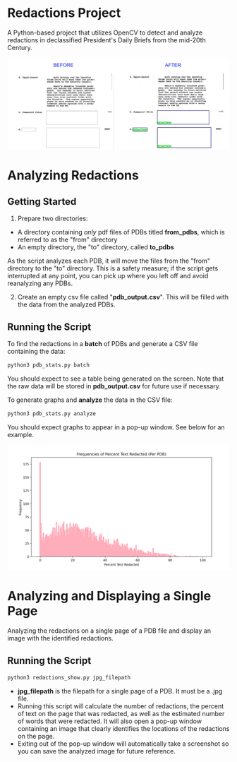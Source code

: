 # Redactions Project 

A Python-based project that utilizes OpenCV to detect and analyze redactions in declassified President's Daily Briefs from the mid-20th Century.

![](beforeafter.jpg)

# Analyzing Redactions

## Getting Started

1. Prepare two directories:
- A directory containing _only_ pdf files of PDBs titled __from_pdbs__, which is referred to as the "from" directory
- An empty directory, the "to" directory, called __to_pdbs__

As the script analyzes each PDB, it will move the files from the "from" directory to the "to" directory. This is a safety measure; if the script gets interrupted at any point, you can pick up where you left off and avoid reanalyzing any PDBs. 

2. Create an empty csv file called "__pdb_output.csv__". This will be filled with the data from the analyzed PDBs. 

## Running the Script

To find the redactions in a __batch__ of PDBs and generate a CSV file containing the data: 

```bash
python3 pdb_stats.py batch
```
You should expect to see a table being generated on the screen. Note that the raw data will be stored in __pdb_output.csv__ for future use if necessary.

To generate graphs and __analyze__ the data in the CSV file: 

```bash
python3 pdb_stats.py analyze
```
You should expect graphs to appear in a pop-up window. See below for an example.

![](frequency.png)

# Analyzing and Displaying a Single Page

Analyzing the redactions on a single page of a PDB file and display an image with the identified redactions.

## Running the Script

```bash
python3 redactions_show.py jpg_filepath
```
- __jpg_filepath__ is the filepath for a single page of a PDB. It must be a .jpg file.
- Running this script will calculate the number of redactions, the percent of text on the page that was redacted, as well as the estimated number of words that were redacted. It will also open a pop-up window containing an image that clearly identifies the locations of the redactions on the page.
- Exiting out of the pop-up window will automatically take a screenshot so you can save the analyzed image for future reference.


